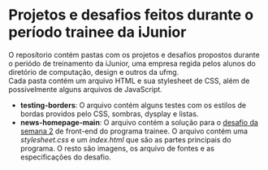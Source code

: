 # Projetos e desafios feitos durante o período trainee da iJunior
O reposítorio contém pastas com os projetos e desafios propostos durante o periódo de treinamento da iJunior, uma empresa regida pelos alunos do diretório de computação, design e outros da ufmg.  
Cada pasta contém um arquivo HTML e sua stylesheet de CSS, além de possivelmente alguns arquivos de JavaScript.  
  
- **testing-borders**: O arquivo contém alguns testes com os estilos de bordas providos pelo CSS, sombras, dysplay e listas.
- **news-homepage-main**: O arquivo contém a solução para o [desafio da semana 2](https://www.frontendmentor.io/challenges/news-homepage-H6SWTa1MFl) de front-end do programa trainee. O arquivo contém uma *stylesheet.css* e um *index.html* que são as partes principais do programa. O resto são imagens, os arquivo de fontes e as especificações do desafio.
